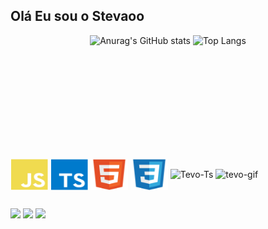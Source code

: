 ## Olá Eu sou o Stevaoo

<p style="text-align: center;">
  <img src="https://github-readme-stats.vercel.app/api?username=Stevaoo&show_icons=true&theme=github_dark" alt="Anurag's GitHub stats" height="150" style="display: inline-block; margin-right: 10;" />
  <img src="https://github-readme-stats.vercel.app/api/top-langs/?username=Stevaoo&layout=compact&theme=github_dark" alt="Top Langs" height="150" style="display: inline-block;" />
</p>




<br>
<div style="display: inline_block"><br>
  <img align="center" alt="Tevo-Js" height="50" width="60" src="https://raw.githubusercontent.com/devicons/devicon/master/icons/javascript/javascript-plain.svg">
  <img align="center" alt="Tevo-Ts" height="50" width="60" src="https://raw.githubusercontent.com/devicons/devicon/master/icons/typescript/typescript-plain.svg">
  <img align="center" alt="Tevo-HTML" height="50" width="60" src="https://raw.githubusercontent.com/devicons/devicon/master/icons/html5/html5-original.svg">
  <img align="center" alt="Tevo-CSS" height="50" width="60" 
src="https://raw.githubusercontent.com/devicons/devicon/master/icons/css3/css3-original.svg">
  <img align="center" alt="Tevo-Ts" height="50" width="60"
    src="https://cdn.jsdelivr.net/gh/devicons/devicon@latest/icons/azuresqldatabase/azuresqldatabase-original.svg" />
          
<img align="center" alt="tevo-gif" height="120" src="https://media4.giphy.com/media/xUNd9PkiBPoATX611u/giphy.gif">
</div>

##

<div> 
  <a href="https://instagram.com/stevaorodrigues_06/" target="_blank"><img src="https://img.shields.io/badge/-Instagram-%23E4405F?style=for-the-badge&logo=instagram&logoColor=white" target="_blank"></a>
  <a href = "https://mail.google.com/severo.rodrigues2807@gmail.com">
    <img src="https://img.shields.io/badge/-Gmail-%23333?style=for-the-badge&logo=gmail&logoColor=white" target="_blank"></a>
  <a href="https://www.linkedin.com/in/stevão-rodrigues-524056300" target="_blank"><img src="https://img.shields.io/badge/-LinkedIn-%230077B5?style=for-the-badge&logo=linkedin&logoColor=white" target="_blank"></a> 

  
</div>
